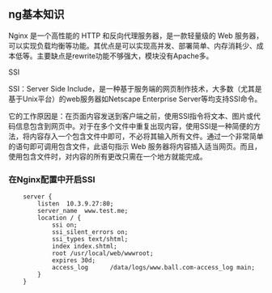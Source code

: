 ## ng基本知识

Nginx 是一个高性能的 HTTP 和反向代理服务器，是一款轻量级的 Web 服务器，可以实现负载均衡等功能。其优点是可以实现高并发、部署简单、内存消耗少、成本低等。主要缺点是rewrite功能不够强大，模块没有Apache多。

SSI

SSI：Server Side Include，是一种基于服务端的网页制作技术，大多数（尤其是基于Unix平台）的web服务器如Netscape Enterprise Server等均支持SSI命令。

它的工作原因是：在页面内容发送到客户端之前，使用SSI指令将文本、图片或代码信息包含到网页中。对于在多个文件中重复出现内容，使用SSI是一种简便的方法，将内容存入一个包含文件中即可，不必将其输入所有文件。通过一个非常简单的语句即可调用包含文件，此语句指示 Web 服务器将内容插入适当网页。而且，使用包含文件时，对内容的所有更改只需在一个地方就能完成。

### 在Nginx配置中开启SSI

```
    server {  
        listen  10.3.9.27:80;  
        server_name  www.test.me;  
        location / {  
            ssi on;  
            ssi_silent_errors on;  
            ssi_types text/shtml;  
            index index.shtml;  
            root /usr/local/web/wwwroot;  
            expires 30d;  
            access_log      /data/logs/www.ball.com-access_log main;  
        }  
    }
```



